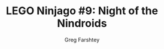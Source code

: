 ---
tag: 📚Book
title: "LEGO Ninjago #9: Night of the Nindroids"
author: [Greg Farshtey]
category: [Juvenile Fiction]
isbn: 159707912X 9781597079129
cover: http://books.google.com/books/content?id=yTeSAgAAQBAJ&printsec=frontcover&img=1&zoom=1&edge=curl&source=gbs_api
status: unread
Location: Physical
---